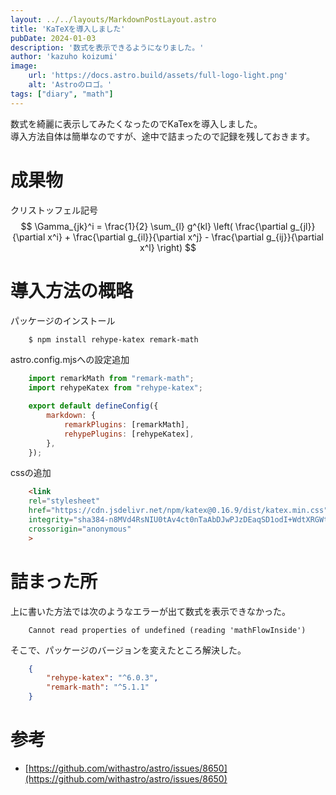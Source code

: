 ```yaml
---
layout: ../../layouts/MarkdownPostLayout.astro
title: 'KaTeXを導入しました'
pubDate: 2024-01-03
description: '数式を表示できるようになりました。'
author: 'kazuho koizumi'
image:
    url: 'https://docs.astro.build/assets/full-logo-light.png'
    alt: 'Astroのロゴ。'
tags: ["diary", "math"]
---
```


数式を綺麗に表示してみたくなったのでKaTexを導入しました。  
導入方法自体は簡単なのですが、途中で詰まったので記録を残しておきます。

# 成果物  
クリストッフェル記号
$$
  \Gamma_{jk}^i = 
  \frac{1}{2} \sum_{l} g^{kl} \left( \frac{\partial g_{jl}}{\partial x^i} + \frac{\partial g_{il}}{\partial x^j} - \frac{\partial g_{ij}}{\partial x^l} \right) 
$$

# 導入方法の概略

パッケージのインストール
```bash
    $ npm install rehype-katex remark-math
```

astro.config.mjsへの設定追加

```javascript
    import remarkMath from "remark-math";
    import rehypeKatex from "rehype-katex";

    export default defineConfig({
        markdown: {
            remarkPlugins: [remarkMath],
            rehypePlugins: [rehypeKatex],
        },
    });
```

cssの追加

```html
    <link 
    rel="stylesheet" 
    href="https://cdn.jsdelivr.net/npm/katex@0.16.9/dist/katex.min.css" 
    integrity="sha384-n8MVd4RsNIU0tAv4ct0nTaAbDJwPJzDEaqSD1odI+WdtXRGWt2kTvGFasHpSy3SV" 
    crossorigin="anonymous"
    >
```

# 詰まった所

上に書いた方法では次のようなエラーが出て数式を表示できなかった。
```
    Cannot read properties of undefined (reading 'mathFlowInside')
```

そこで、パッケージのバージョンを変えたところ解決した。
```json
    {
        "rehype-katex": "^6.0.3",
        "remark-math": "^5.1.1"
    }
```


# 参考

- [https://github.com/withastro/astro/issues/8650](https://github.com/withastro/astro/issues/8650)
